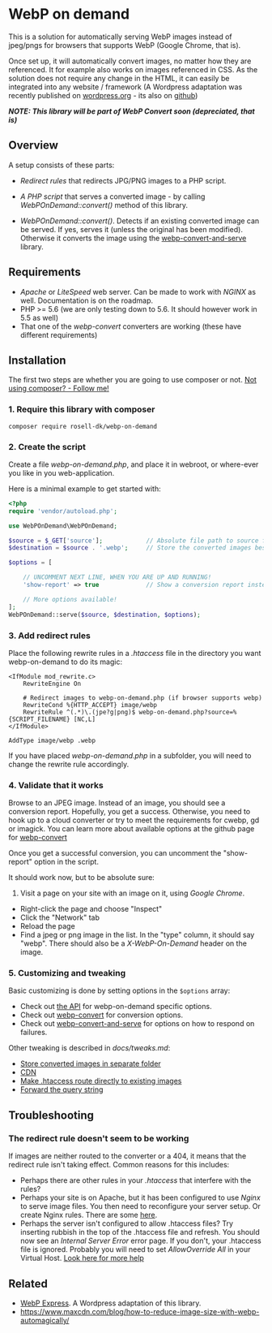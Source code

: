 # WebP on demand

This is a solution for automatically serving WebP images instead of jpeg/pngs for browsers that supports WebP (Google Chrome, that is).

Once set up, it will automatically convert images, no matter how they are referenced. It for example also works on images referenced in CSS. As the solution does not require any change in the HTML, it can easily be integrated into any website / framework (A Wordpress adaptation was recently published on [wordpress.org](https://wordpress.org/plugins/webp-express/) - its also on [github](https://github.com/rosell-dk/webp-express))

***NOTE: This library will be part of WebP Convert soon (depreciated, that is)***

## Overview

A setup consists of these parts:

- *Redirect rules* that redirects JPG/PNG images to a PHP script.

- *A PHP script* that serves a converted image - by calling *WebPOnDemand::convert()* method of this library.

- *WebPOnDemand::convert()*.
 Detects if an existing converted image can be served. If yes, serves it (unless the original has been modified). Otherwise it converts the image using the [webp-convert-and-serve](https://github.com/rosell-dk/webp-convert-and-serve) library.


## Requirements

* *Apache* or *LiteSpeed* web server. Can be made to work with *NGINX* as well. Documentation is on the roadmap.
* PHP >= 5.6  (we are only testing down to 5.6. It should however work in 5.5 as well)
* That one of the *webp-convert* converters are working (these have different requirements)

## Installation

The first two steps are  whether you are going to use composer or not.  [Not using composer? - Follow me!](https://github.com/rosell-dk/webp-on-demand/blob/master/docs/install-without-composer.md)

### 1. Require this library with composer
`composer require rosell-dk/webp-on-demand`

### 2. Create the script

Create a file *webp-on-demand.php*, and place it in webroot, or where-ever you like in you web-application.

Here is a minimal example to get started with:

```php
<?php
require 'vendor/autoload.php';

use WebPOnDemand\WebPOnDemand;

$source = $_GET['source'];            // Absolute file path to source file. Comes from the .htaccess
$destination = $source . '.webp';     // Store the converted images besides the original images (other options are available!)

$options = [

    // UNCOMMENT NEXT LINE, WHEN YOU ARE UP AND RUNNING!    
    'show-report' => true             // Show a conversion report instead of serving the converted image.

    // More options available!
];
WebPOnDemand::serve($source, $destination, $options);
```

### 3. Add redirect rules
Place the following rewrite rules in a *.htaccess* file in the directory you want webp-on-demand to do its magic:

```
<IfModule mod_rewrite.c>
    RewriteEngine On

    # Redirect images to webp-on-demand.php (if browser supports webp)
    RewriteCond %{HTTP_ACCEPT} image/webp
    RewriteRule ^(.*)\.(jpe?g|png)$ webp-on-demand.php?source=%{SCRIPT_FILENAME} [NC,L]
</IfModule>

AddType image/webp .webp
```
If you have placed *webp-on-demand.php* in a subfolder, you will need to change the rewrite rule accordingly.


### 4. Validate that it works

Browse to an JPEG image. Instead of an image, you should see a conversion report. Hopefully, you get a success. Otherwise, you need to hook up to a cloud converter or try to meet the requirements for cwebp, gd or imagick. You can learn more about available options at the github page for [webp-convert](https://github.com/rosell-dk/webp-convert)

Once you get a successful conversion, you can uncomment the "show-report" option in the script.

It should work now, but to be absolute sure:

1. Visit a page on your site with an image on it, using *Google Chrome*.
- Right-click the page and choose "Inspect"
- Click the "Network" tab
- Reload the page
- Find a jpeg or png image in the list. In the "type" column, it should say "webp". There should also be a *X-WebP-On-Demand* header on the image.



### 5. Customizing and tweaking

Basic customizing is done by setting options in the `$options` array:
- Check out [the API](https://github.com/rosell-dk/webp-on-demand/blob/master/docs/api.md) for webp-on-demand specific options.
- Check out [webp-convert](https://github.com/rosell-dk/webp-convert/) for conversion options.
- Check out [webp-convert-and-serve](https://github.com/rosell-dk/webp-convert-and-serve/) for options on how to respond on failures.

Other tweaking is described in *docs/tweaks.md*:
- [Store converted images in separate folder](https://github.com/rosell-dk/webp-on-demand/blob/master/docs/tweaks.md#store-converted-images-in-separate-folder)
- [CDN](https://github.com/rosell-dk/webp-on-demand/blob/master/docs/tweaks.md#cdn)
- [Make .htaccess route directly to existing images](https://github.com/rosell-dk/webp-on-demand/blob/master/docs/tweaks.md#make-htaccess-route-directly-to-existing-images)
- [Forward the query string](https://github.com/rosell-dk/webp-on-demand/blob/master/docs/tweaks.md#forward-the-querystring)


## Troubleshooting

### The redirect rule doesn't seem to be working
If images are neither routed to the converter or a 404, it means that the redirect rule isn't taking effect. Common reasons for this includes:

- Perhaps there are other rules in your *.htaccess* that interfere with the rules?
- Perhaps your site is on Apache, but it has been configured to use *Nginx* to serve image files. You then need to reconfigure your server setup. Or create Nginx rules. There are some [here](https://github.com/S1SYPHOS/kirby-webp#nginx).
- Perhaps the server isn't configured to allow .htaccess files? Try inserting rubbish in the top of the .htaccess file and refresh. You should now see an *Internal Server Error* error page. If you don't, your .htaccess file is ignored. Probably you will need to set *AllowOverride All* in your Virtual Host. [Look here for more help](
https://docs.bolt.cm/3.4/howto/making-sure-htaccess-works#test-if-htaccess-is-working)


## Related
* [WebP Express](https://github.com/rosell-dk/webp-express). A Wordpress adaptation of this library.
* https://www.maxcdn.com/blog/how-to-reduce-image-size-with-webp-automagically/
